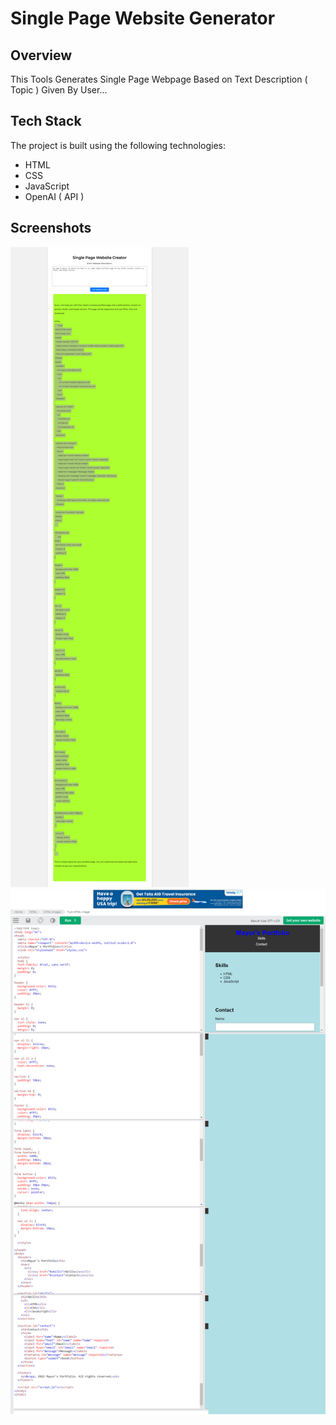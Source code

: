 
# Single Page Website Generator  

## Overview

This Tools Generates Single Page Webpage Based on Text Description  ( Topic ) Given By User...
## Tech Stack

The project is built using the following technologies:

- HTML
- CSS
- JavaScript
- OpenAI ( API ) 

## Screenshots

![Preview 1](https://github.com/mayurpatil77/OpenAI-Projects/blob/main/Single%20Page%20Website%20Generator/Assets/Preview%201.jpg?raw=true)
![Preview 2](https://github.com/mayurpatil77/OpenAI-Projects/blob/main/Single%20Page%20Website%20Generator/Assets/Preview%202.jpg?raw=true)


